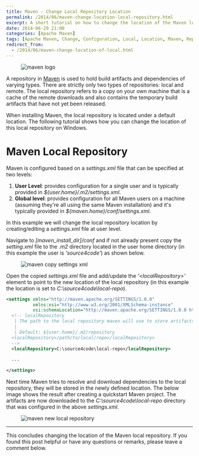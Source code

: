 ```yaml
---
title: Maven - Change Local Repository Location
permalink: /2014/06/maven-change-location-local-repository.html
excerpt: A short tutorial on how to change the location of the Maven local repository.
date: 2014-06-29 21:00
categories: [Apache Maven]
tags: [Apache Maven, Change, Configuration, Local, Location, Maven, Repository, Setup]
redirect_from:
  - /2014/06/maven-change-location-of-local.html
---
```


<figure>
    <img src="{{ site.url }}/assets/images/logos/maven-logo.png" alt="maven logo">
</figure>

A repository in [Maven](https://maven.apache.org/) is used to hold build artifacts and dependencies of varying types. There are strictly only two types of repositories: local and remote. The local repository refers to a copy on your own machine that is a cache of the remote downloads and also contains the temporary build artifacts that have not yet been released.

When installing Maven, the local repository is located under a default location. The following tutorial shows how you can change the location of this local repository on Windows. 

# Maven Local Repository

Maven is configured based on a <var>settings.xml</var> file that can be specified at two levels:

1. **User Level**: provides configuration for a single user and is typically provided in <var>${user.home}/.m2/settings.xml</var>.
2. **Global level**: provides configuration for all Maven users on a machine (assuming they're all using the same Maven installation) and it's typically provided in <var>${maven.home}/conf/settings.xml</var>.

In this example we will change the local repository location by creating/editing a <var>settings.xml</var> file at user level.

Navigate to <var>[maven_install_dir]/conf</var> and if not already present copy the <var>setting.xml</var> file to the <var>.m2</var> directory located in the user home directory (in this example the user is <var>'source4code'</var>) as shown below.

<figure>
    <img src="{{ site.url }}/assets/images/maven/maven-copy-settings-xml.png" alt="maven copy settings xml">
</figure>

Open the copied <var>settings.xml</var> file and add/update the <var>'&lt;localRepository&gt;'</var> element to point to the new location of the local repository (in this example the location is set to <var>C:\source4code\local-repo</var>).

``` xml
<settings xmlns="http://maven.apache.org/SETTINGS/1.0.0" 
          xmlns:xsi="http://www.w3.org/2001/XMLSchema-instance" 
          xsi:schemaLocation="http://maven.apache.org/SETTINGS/1.0.0 http://maven.apache.org/xsd/settings-1.0.0.xsd">
  <!-- localRepository
   | The path to the local repository maven will use to store artifacts.
   |
   | Default: ${user.home}/.m2/repository
  <localRepository>/path/to/local/repo</localRepository>
  -->
  <localRepository>C:\source4code\local-repo</localRepository>

  ...
  
</settings>
```

Next time Maven tries to resolve and download dependencies to the local repository, they will be stored in the newly defined location. The below image shows the result after creating a quickstart Maven project. The artifacts are now downloaded to the <var>C:\source4code\local-repo</var> directory that was configured in the above <var>settings.xml</var>.

<figure>
    <img src="{{ site.url }}/assets/images/maven/maven-new-local-repository.png" alt="maven new local repository">
</figure>

---

This concludes changing the location of the Maven local repository. If you found this post helpful or have any questions or remarks, please leave a comment below.